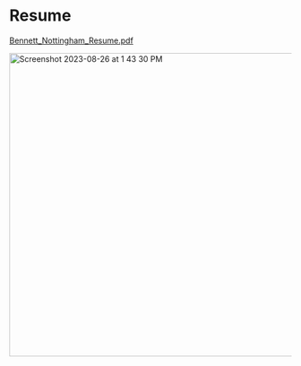 # Resume


[Bennett_Nottingham_Resume.pdf](https://github.com/bennettnottingham/Resume/files/12446685/Bennett_Nottingham_Resume.pdf)


<img width="541" alt="Screenshot 2023-08-26 at 1 43 30 PM" src="https://github.com/bennettnottingham/Resume/assets/65934399/47d654dc-81c0-4478-9239-985048f930e5">

